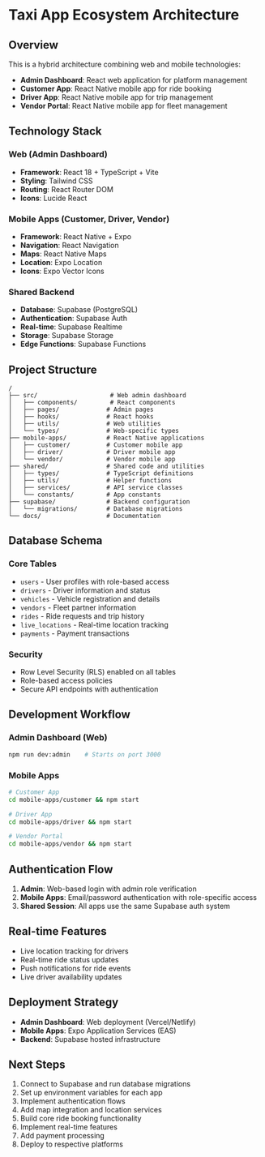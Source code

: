 # Taxi App Ecosystem Architecture

## Overview

This is a hybrid architecture combining web and mobile technologies:

- **Admin Dashboard**: React web application for platform management
- **Customer App**: React Native mobile app for ride booking
- **Driver App**: React Native mobile app for trip management
- **Vendor Portal**: React Native mobile app for fleet management

## Technology Stack

### Web (Admin Dashboard)
- **Framework**: React 18 + TypeScript + Vite
- **Styling**: Tailwind CSS
- **Routing**: React Router DOM
- **Icons**: Lucide React

### Mobile Apps (Customer, Driver, Vendor)
- **Framework**: React Native + Expo
- **Navigation**: React Navigation
- **Maps**: React Native Maps
- **Location**: Expo Location
- **Icons**: Expo Vector Icons

### Shared Backend
- **Database**: Supabase (PostgreSQL)
- **Authentication**: Supabase Auth
- **Real-time**: Supabase Realtime
- **Storage**: Supabase Storage
- **Edge Functions**: Supabase Functions

## Project Structure

```
/
├── src/                    # Web admin dashboard
│   ├── components/         # React components
│   ├── pages/             # Admin pages
│   ├── hooks/             # React hooks
│   ├── utils/             # Web utilities
│   └── types/             # Web-specific types
├── mobile-apps/           # React Native applications
│   ├── customer/          # Customer mobile app
│   ├── driver/            # Driver mobile app
│   └── vendor/            # Vendor mobile app
├── shared/                # Shared code and utilities
│   ├── types/             # TypeScript definitions
│   ├── utils/             # Helper functions
│   ├── services/          # API service classes
│   └── constants/         # App constants
├── supabase/              # Backend configuration
│   └── migrations/        # Database migrations
└── docs/                  # Documentation
```

## Database Schema

### Core Tables
- `users` - User profiles with role-based access
- `drivers` - Driver information and status
- `vehicles` - Vehicle registration and details
- `vendors` - Fleet partner information
- `rides` - Ride requests and trip history
- `live_locations` - Real-time location tracking
- `payments` - Payment transactions

### Security
- Row Level Security (RLS) enabled on all tables
- Role-based access policies
- Secure API endpoints with authentication

## Development Workflow

### Admin Dashboard (Web)
```bash
npm run dev:admin    # Starts on port 3000
```

### Mobile Apps
```bash
# Customer App
cd mobile-apps/customer && npm start

# Driver App  
cd mobile-apps/driver && npm start

# Vendor Portal
cd mobile-apps/vendor && npm start
```

## Authentication Flow

1. **Admin**: Web-based login with admin role verification
2. **Mobile Apps**: Email/password authentication with role-specific access
3. **Shared Session**: All apps use the same Supabase auth system

## Real-time Features

- Live location tracking for drivers
- Real-time ride status updates
- Push notifications for ride events
- Live driver availability updates

## Deployment Strategy

- **Admin Dashboard**: Web deployment (Vercel/Netlify)
- **Mobile Apps**: Expo Application Services (EAS)
- **Backend**: Supabase hosted infrastructure

## Next Steps

1. Connect to Supabase and run database migrations
2. Set up environment variables for each app
3. Implement authentication flows
4. Add map integration and location services
5. Build core ride booking functionality
6. Implement real-time features
7. Add payment processing
8. Deploy to respective platforms